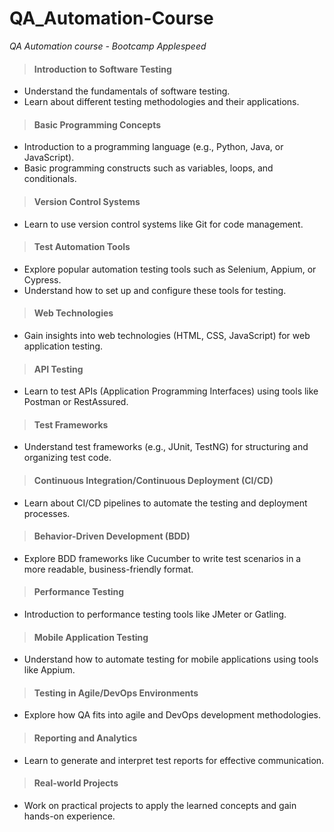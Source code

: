 # **QA_Automation-Course**
 *QA Automation course - Bootcamp Applespeed*

>#### Introduction to Software Testing
* Understand the fundamentals of software testing.
* Learn about different testing methodologies and their applications.

>#### Basic Programming Concepts
* Introduction to a programming language (e.g., Python, Java, or JavaScript).
* Basic programming constructs such as variables, loops, and conditionals.

>#### Version Control Systems
* Learn to use version control systems like Git for code management.

>#### Test Automation Tools
* Explore popular automation testing tools such as Selenium, Appium, or Cypress.
* Understand how to set up and configure these tools for testing.

>#### Web Technologies
* Gain insights into web technologies (HTML, CSS, JavaScript) for web application testing.

>#### API Testing
* Learn to test APIs (Application Programming Interfaces) using tools like Postman or RestAssured.

>#### Test Frameworks
* Understand test frameworks (e.g., JUnit, TestNG) for structuring and organizing test code.

>#### Continuous Integration/Continuous Deployment (CI/CD)
* Learn about CI/CD pipelines to automate the testing and deployment processes.

>#### Behavior-Driven Development (BDD)
* Explore BDD frameworks like Cucumber to write test scenarios in a more readable, business-friendly format.

>#### Performance Testing
* Introduction to performance testing tools like JMeter or Gatling.

>#### Mobile Application Testing
* Understand how to automate testing for mobile applications using tools like Appium.

>#### Testing in Agile/DevOps Environments
* Explore how QA fits into agile and DevOps development methodologies.

>#### Reporting and Analytics
* Learn to generate and interpret test reports for effective communication.

>#### Real-world Projects
* Work on practical projects to apply the learned concepts and gain hands-on experience.
